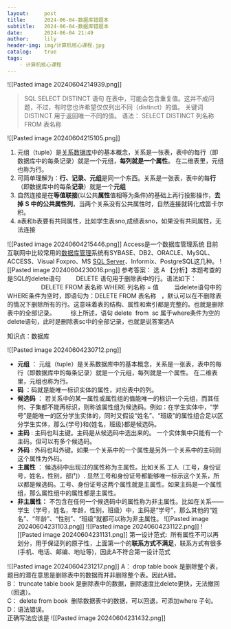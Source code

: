```yaml
---
layout:     post
title:      2024-06-04-数据库错题本
subtitle:   2024-06-04-数据库错题本
date:       2024-06-04 21:49
author:     lily
header-img: img/计算机核心课程.jpg
catalog:    true
tags:
    - 计算机核心课程
---
```


![[Pasted image 20240604214939.png]]
> SQL SELECT DISTINCT 语句
在表中，可能会包含重复值。这并不成问题，不过，有时您也许希望仅仅列出不同（distinct）的值。
关键词 DISTINCT 用于返回唯一不同的值。
语法：
SELECT DISTINCT 列名称 FROM 表名称

![[Pasted image 20240604215105.png]]
1. 元组（tuple）是[关系数据库](https://baike.baidu.com/item/%E5%85%B3%E7%B3%BB%E6%95%B0%E6%8D%AE%E5%BA%93/1237340)中的基本概念，关系是一张表，表中的每行（即数据库中的每条记录）就是一个元组，**每列就是一个属性**。 在二维表里，元组也称为行。
2. 可简单理解为：**行、记录、元组**是同一个东西。关系是一张表，表中的每**行**（即数据库中的每条**记录**）就是一个**元组**
3. 自然连接是在**等值联接**(以公共**属性**值相等为条件)的基础上再行投影操作，**去掉** **S** **中的公共属性列**，当两个关系没有公共属性时，自然连接就转化成笛卡尔 积。
4. a表和b表要有共同属性，比如学生表sno,成绩表sno，如果没有共同属性，无法连接

![[Pasted image 20240604215446.png]]
Access是一个数据库管理系统
目前互联网中比较常用的[数据库管理](https://cloud.tencent.com/product/dbbrain?from_column=20065&from=20065)系统有SYBASE、DB2、ORACLE、MySQL、ACCESS、Visual Foxpro、MS [SQL Server](https://cloud.tencent.com/product/sqlserver?from_column=20065&from=20065)、Informix、PostgreSQL这几种。
![[Pasted image 20240604230016.png]]
参考答案：
选 A 【分析】本题考查的是SQL的delete语句         DELETE 语句用于删除表中的行。语法如下：                                     DELETE FROM 表名称 WHERE 列名称 = 值         
当delete语句中的WHERE条件为空时，即语句为：DELETE FROM 表名称   ，默认可以在不删除表的情况下删除所有的行。这意味着表的结构、属性和索引都是完整的。也就是删除表中的全部记录。         综上所述，语句 delete  from  sc 属于where条件为空的delete语句，此时是删除表sc中的全部记录，也就是说答案选A

知识点：数据库

![[Pasted image 20240604230712.png]]

- **元组** ： 元组（tuple）是关系数据库中的基本概念，关系是一张表，表中的每行（即数据库中的每条记录）就是一个元组，每列就是一个属性。 在二维表里，元组也称为行。
- **码** ：码就是能唯一标识实体的属性，对应表中的列。
- **候选码** ： 若关系中的某一属性或属性组的值能唯一的标识一个元组，而其任何、子集都不能再标识，则称该属性组为候选码。例如：在学生实体中，“学号”是能唯一的区分学生实体的，同时又假设“姓名”、“班级”的属性组合足以区分学生实体，那么{学号}和{姓名，班级}都是候选码。
- **主码** : 主码也叫主键。主码是从候选码中选出来的。 一个实体集中只能有一个主码，但可以有多个候选码。
- **外码** : 外码也叫外键。如果一个关系中的一个属性是另外一个关系中的主码则这个属性为外码。
- **主属性** ： 候选码中出现过的属性称为主属性。比如关系 工人（工号，身份证号，姓名，性别，部门）. 显然工号和身份证号都能够唯一标示这个关系，所以都是候选码。工号、身份证号这两个属性就是主属性。如果主码是一个属性组，那么属性组中的属性都是主属性。
- **非主属性：** 不包含在任何一个候选码中的属性称为非主属性。比如在关系——学生（学号，姓名，年龄，性别，班级）中，主码是“学号”，那么其他的“姓名”、“年龄”、“性别”、“班级”就都可以称为非主属性。
![[Pasted image 20240604231103.png]]
![[Pasted image 20240604231122.png]]
![[Pasted image 20240604231131.png]]
第一设计范式:  所有属性不可以再划分，用于保证列的原子性，上面第一个的**联系方式不满足**，联系方式有很多(手机、电话、邮编、地址等)，因此A不符合第一设计范式

![[Pasted image 20240604231217.png]]
A： drop table book 是删除整个表，题目的潜在意思是删除表中的数据而并非删除整个表。因此A错。  
B： truncate table book 是删除表中的数据，删除速度比delete更快，无法撤回（回退）。  
C： delete from book  删除数据表中的数据，可以回退，可添加where 子句。  
D：语法错误。  
正确写法应该是
![[Pasted image 20240604231432.png]]